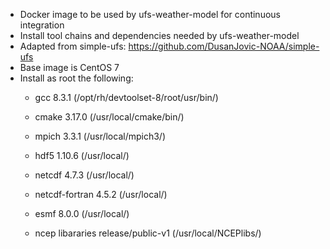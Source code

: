- Docker image to be used by ufs-weather-model for continuous integration
- Install tool chains and dependencies needed by ufs-weather-model
- Adapted from simple-ufs: https://github.com/DusanJovic-NOAA/simple-ufs
- Base image is CentOS 7
- Install as root the following:
  - gcc 8.3.1 (/opt/rh/devtoolset-8/root/usr/bin/)
  - cmake 3.17.0 (/usr/local/cmake/bin/)
  - mpich 3.3.1 (/usr/local/mpich3/)

  - hdf5 1.10.6 (/usr/local/)
  - netcdf 4.7.3 (/usr/local/)
  - netcdf-fortran 4.5.2 (/usr/local/)
  - esmf 8.0.0 (/usr/local/)

  - ncep libararies release/public-v1 (/usr/local/NCEPlibs/)
